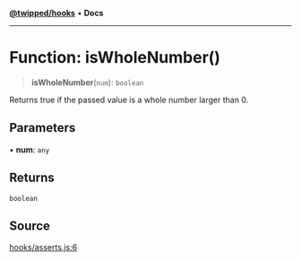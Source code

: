 [**@twipped/hooks**](../../README.md) • **Docs**

***

# Function: isWholeNumber()

> **isWholeNumber**(`num`): `boolean`

Returns true if the passed value is a whole number larger than 0.

## Parameters

• **num**: `any`

## Returns

`boolean`

## Source

[hooks/asserts.js:6](https://github.com/Twipped/hooks/blob/main/hooks/asserts.js#L6)
